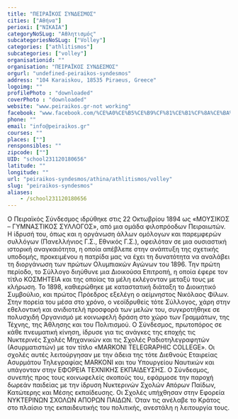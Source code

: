 ```yaml
---
title: "ΠΕΙΡΑΪΚΟΣ ΣΥΝΔΕΣΜΟΣ"
cities: ["Αθήνα"]
perioxi: ["ΝΙΚΑΙΑ"]
categoryNoSLug: "Αθλητισμός"
subcategoriesNoSLug: ["Volley"]
categories: ["athlitismos"]
subcategories: ["volley"]
organisationid: ""
organisation: "ΠΕΙΡΑΪΚΟΣ ΣΥΝΔΕΣΜΟΣ"
orgurl: "undefined-peiraikos-syndesmos"
address: "104 Karaiskou, 18535 Piraeus, Greece"
logoimg: ""
profilePhoto : "downloaded"
coverPhoto : "downloaded"
website: "www.peiraikos.gr-not working"
facebook: "www.facebook.com/%CE%A0%CE%B5%CE%B9%CF%81%CE%B1%CF%8A%CE%BA%CF%8C%CF%82-%CE%A3%CF%8D%CE%BD%CE%B4%CE%B5%CF%83%CE%BC%CE%BF%CF%82-official-229264990432678/"
phone: ""
email: "info@peiraikos.gr"
courses: ""
places: [""]
rensponsibles: ""
zipcode: [""]
UID: "school231120180656"
latitude: ""
longitude: ""
url: "peiraikos-syndesmos/athina/athlitismos/volley"
slug: "peiraikos-syndesmos"
aliases:
    - /school231120180656
---
```





Ο Πειραϊκός Σύνδεσμος ιδρύθηκε στις 22 Οκτωβρίου 1894 ως «ΜΟΥΣΙΚΟΣ – ΓΥΜΝΑΣΤΙΚΟΣ ΣΥΛΛΟΓΟΣ», από μια ομάδα φιλοπρόοδων Πειραιωτών. Η ίδρυσή του, όπως και η οργάνωση άλλων ομόλογων και παρεμφερών συλλόγων (Πανελλήνιος Γ.Σ., Εθνικός Γ.Σ.), οφειλόταν σε μια ουσιαστική ιστορική αναγκαιότητα, η οποία απέβλεπε στην ανάπτυξη της σχετικής υποδομής, προκειμένου η πατρίδα μας να έχει τη δυνατότητα να αναλάβει τη διοργάνωση των πρώτων Ολυμπιακών Αγώνων του 1896. Την πρώτη περίοδο, το Σύλλογο διηύθυνε μια Διοικούσα Επιτροπή, η οποία έφερε τον τίτλο ΚΟΣΜΗΤΕΙΑ και της οποίας τα μέλη εκλέγονταν μεταξύ τους με κλήρωση. Το 1898, καθιερώθηκε με καταστατική διάταξη το Διοικητικό Συμβούλιο, και πρώτος Πρόεδρος εξελέγη ο αείμνηστος Νικόλαος Φίλων. Στην πορεία του μέσα στο χρόνο, ο νεοϊδρυθείς τότε Σύλλογος, χάρη στην εθελοντική και ανιδιοτελή προσφορά των μελών του, συγκροτήθηκε σε πολυσχιδή Οργανισμό με κοινωφελή δράση στο χώρο των Γραμμάτων, της Τέχνης, της Άθλησης και του Πολιτισμoύ. Ο Σύνδεσμος, πρωτοπόρος σε κάθε πνευματική κίνηση, ίδρυσε για τις ανάγκες της εποχής τις Νυκτερινές Σχολές Μηχανικών και τις Σχολές Ραδιοτηλεγραφητών (Ασυρματιστών) με τον τίτλο «MARKONI TELEGRAPHIC COLLEGE». Οι σχολές αυτές λειτούργησαν με την άδεια της τότε Διεθνούς Εταιρείας Ασυρμάτου Τηλεγραφίας ΜΑRKONI και του Υπουργείου Ναυτικών και υπάγονταν στην ΕΦΟΡΕΙΑ ΤΕΧΝΙΚΗΣ ΕΚΠΑΙΔΕΥΣΗΣ. Ο Σύνδεσμος, συνεπής προς τους κοινωφελείς σκοπούς του, εφάρμοσε την παροχή δωρεάν παιδείας με την ίδρυση Νυκτερινών Σχολών Απόρων Παίδων, Κατώτερης και Μέσης εκπαίδευσης. Οι Σχολές υπήχθησαν στην Εφορεία ΝΥΚΤΕΡΙΝΩΝ ΣΧΟΛΩΝ ΑΠΟΡΩΝ ΠΑΙΔΩΝ. Όταν τις ανέλαβε το Κράτος στο πλαίσιο της εκπαιδευτικής του πολιτικής, ανεστάλη η λειτουργία τους.